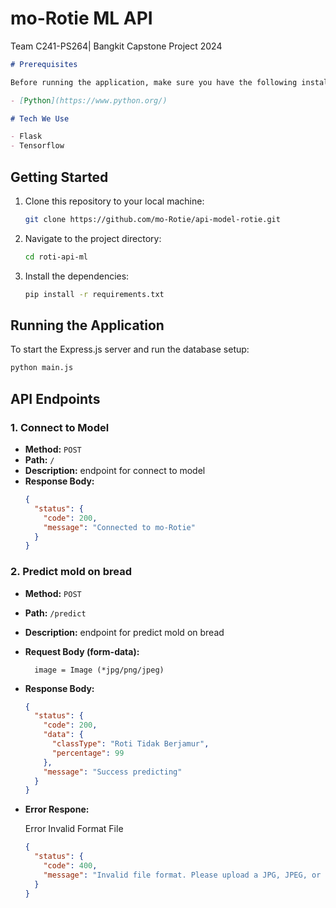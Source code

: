 # mo-Rotie ML API

Team C241-PS264| Bangkit Capstone Project 2024

```markdown
# Prerequisites

Before running the application, make sure you have the following installed on your machine:

- [Python](https://www.python.org/)

# Tech We Use

- Flask
- Tensorflow
```

## Getting Started

1. Clone this repository to your local machine:

   ```bash
   git clone https://github.com/mo-Rotie/api-model-rotie.git
   ```

2. Navigate to the project directory:

   ```bash
   cd roti-api-ml
   ```

3. Install the dependencies:

   ```bash
   pip install -r requirements.txt
   ```

## Running the Application

To start the Express.js server and run the database setup:

```bash
python main.js
```

## API Endpoints

### 1. Connect to Model

- **Method:** `POST`
- **Path:** `/`
- **Description:** endpoint for connect to model
- **Response Body:**
  ```json
  {
    "status": {
      "code": 200,
      "message": "Connected to mo-Rotie"
    }
  }
  ```

### 2. Predict mold on bread

- **Method:** `POST`
- **Path:** `/predict`
- **Description:** endpoint for predict mold on bread
- **Request Body (form-data):**
  ```form-data
    image = Image (*jpg/png/jpeg)
  ```
- **Response Body:**
  ```json
  {
    "status": {
      "code": 200,
      "data": {
        "classType": "Roti Tidak Berjamur",
        "percentage": 99
      },
      "message": "Success predicting"
    }
  }
  ```
- **Error Respone:**

  Error Invalid Format File

  ```json
  {
    "status": {
      "code": 400,
      "message": "Invalid file format. Please upload a JPG, JPEG, or PNG image."
    }
  }
  ```
